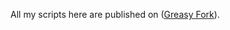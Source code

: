 All my scripts here are published on ([Greasy Fork](https://greasyfork.org/en/users/1500192-ryanm)).